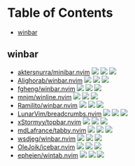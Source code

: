 # Table of Contents

<!-- toc -->

- [winbar](#winbar)

<!-- tocstop -->

## winbar

- [aktersnurra/minibar.nvim](https://github.com/aktersnurra/minibar.nvim) ![](https://img.shields.io/github/stars/aktersnurra/minibar.nvim) ![](https://img.shields.io/github/last-commit/aktersnurra/minibar.nvim) ![](https://img.shields.io/github/commit-activity/y/aktersnurra/minibar.nvim)
- [Alighorab/winbar.nvim](https://github.com/Alighorab/winbar.nvim) ![](https://img.shields.io/github/stars/Alighorab/winbar.nvim) ![](https://img.shields.io/github/last-commit/Alighorab/winbar.nvim) ![](https://img.shields.io/github/commit-activity/y/Alighorab/winbar.nvim)
- [fgheng/winbar.nvim](https://github.com/fgheng/winbar.nvim) ![](https://img.shields.io/github/stars/fgheng/winbar.nvim) ![](https://img.shields.io/github/last-commit/fgheng/winbar.nvim) ![](https://img.shields.io/github/commit-activity/y/fgheng/winbar.nvim)
- [mnjm/winline.nvim](https://github.com/mnjm/winline.nvim) ![](https://img.shields.io/github/stars/mnjm/winline.nvim) ![](https://img.shields.io/github/last-commit/mnjm/winline.nvim) ![](https://img.shields.io/github/commit-activity/y/mnjm/winline.nvim)
- [Ramilito/winbar.nvim](https://github.com/Ramilito/winbar.nvim) ![](https://img.shields.io/github/stars/Ramilito/winbar.nvim) ![](https://img.shields.io/github/last-commit/Ramilito/winbar.nvim) ![](https://img.shields.io/github/commit-activity/y/Ramilito/winbar.nvim)
- [LunarVim/breadcrumbs.nvim](https://github.com/LunarVim/breadcrumbs.nvim) ![](https://img.shields.io/github/stars/LunarVim/breadcrumbs.nvim) ![](https://img.shields.io/github/last-commit/LunarVim/breadcrumbs.nvim) ![](https://img.shields.io/github/commit-activity/y/LunarVim/breadcrumbs.nvim)
- [xStormyy/topbar.nvim](https://github.com/xStormyy/topbar.nvim) ![](https://img.shields.io/github/stars/xStormyy/topbar.nvim) ![](https://img.shields.io/github/last-commit/xStormyy/topbar.nvim) ![](https://img.shields.io/github/commit-activity/y/xStormyy/topbar.nvim)
- [mdLafrance/tabby.nvim](https://github.com/mdLafrance/tabby.nvim) ![](https://img.shields.io/github/stars/mdLafrance/tabby.nvim) ![](https://img.shields.io/github/last-commit/mdLafrance/tabby.nvim) ![](https://img.shields.io/github/commit-activity/y/mdLafrance/tabby.nvim)
- [wsdjeg/winbar.nvim](https://github.com/wsdjeg/winbar.nvim) ![](https://img.shields.io/github/stars/wsdjeg/winbar.nvim) ![](https://img.shields.io/github/last-commit/wsdjeg/winbar.nvim) ![](https://img.shields.io/github/commit-activity/y/wsdjeg/winbar.nvim)
- [OleJoik/icebar.nvim](https://github.com/OleJoik/icebar.nvim) ![](https://img.shields.io/github/stars/OleJoik/icebar.nvim) ![](https://img.shields.io/github/last-commit/OleJoik/icebar.nvim) ![](https://img.shields.io/github/commit-activity/y/OleJoik/icebar.nvim)
- [epheien/wintab.nvim](https://github.com/epheien/wintab.nvim) ![](https://img.shields.io/github/stars/epheien/wintab.nvim) ![](https://img.shields.io/github/last-commit/epheien/wintab.nvim) ![](https://img.shields.io/github/commit-activity/y/epheien/wintab.nvim)
